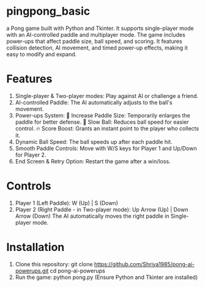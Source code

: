 # pingpong_basic
a Pong game built with Python and Tkinter. It supports single-player mode with an AI-controlled paddle and multiplayer mode. The game includes power-ups that affect paddle size, ball speed, and scoring. It features collision detection, AI movement, and timed power-up effects, making it easy to modify and expand.
# Features
1. Single-player & Two-player modes: Play against AI or challenge a friend.
2. AI-controlled Paddle: The AI automatically adjusts to the ball's movement.
3. Power-ups System:
🏓 Increase Paddle Size: Temporarily enlarges the paddle for better defense.
🐢 Slow Ball: Reduces ball speed for easier control.
🔥 Score Boost: Grants an instant point to the player who collects it.
4. Dynamic Ball Speed: The ball speeds up after each paddle hit.
5. Smooth Paddle Controls: Move with W/S keys for Player 1 and Up/Down for Player 2.
6. End Screen & Retry Option: Restart the game after a win/loss.
# Controls
1. Player 1 (Left Paddle): W (Up) | S (Down)
2. Player 2 (Right Paddle - in Two-player mode): Up Arrow (Up) | Down Arrow (Down)
The AI automatically moves the right paddle in Single-player mode.
# Installation
1. Clone this repository:
git clone https://github.com/Shriya1985/pong-ai-powerups.git
cd pong-ai-powerups
2. Run the game:
python pong.py
(Ensure Python and Tkinter are installed)
